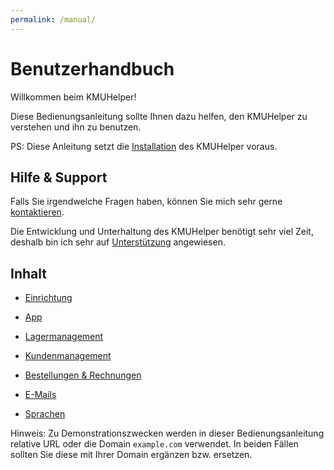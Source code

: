 ```yaml
---
permalink: /manual/
---
```


# Benutzerhandbuch

Willkommen beim KMUHelper!

Diese Bedienungsanleitung sollte Ihnen dazu helfen, den KMUHelper zu verstehen und ihn zu benutzen.

PS: Diese Anleitung setzt die [Installation](../installation.md) des KMUHelper voraus.

## Hilfe & Support

Falls Sie irgendwelche Fragen haben, können Sie mich sehr gerne [kontaktieren](<{{ site.kontakt_url }}>).

Die Entwicklung und Unterhaltung des KMUHelper benötigt sehr viel Zeit, deshalb bin ich sehr auf [Unterstützung](https://rafaelurben.ch/kmuhelper/unterstützen) angewiesen.

## Inhalt

- [Einrichtung](setup.md)
- [App](app.md)

- [Lagermanagement](storage.md)
- [Kundenmanagement](customers.md)
- [Bestellungen & Rechnungen](order-and-invoice.md)
- [E-Mails](emails.md)

- [Sprachen](languages.md)

Hinweis: Zu Demonstrationszwecken werden in dieser Bedienungsanleitung relative URL oder die Domain `example.com` verwendet. In beiden Fällen sollten Sie diese mit Ihrer Domain ergänzen bzw. ersetzen.
